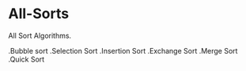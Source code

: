 # All-Sorts
All Sort Algorithms.

.Bubble sort
.Selection Sort
.Insertion Sort
.Exchange Sort
.Merge Sort
.Quick Sort
